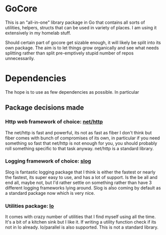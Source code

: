 # GoCore

This is an "all-in-one" library package in Go that contains all sorts of utilities, helpers, structs that can be used in variety of places. I am using it extensively in my homelab stuff.

Should certain part of gocore get sizable enough, it will likely be split into its own package. The aim is to let things grow organically and see what needs splitting rather than split pre-emptively stupid number of repos unnecessarily.

# Dependencies

The hope is to use as few dependencies as possible. In particular

## Package decisions made

### Http web framework of choice: [net/http](https://pkg.go.dev/net/http)

The net/http is fast and powerful, its not as fast as fiber I don't think but fiber comes with bunch of compromises of its own, in particular if you need something so fast that net/http is not enough for you, you should probably roll something specific to that task anyway. net/http is a standard library.

### Logging framework of choice: [slog](https://pkg.go.dev/log/slog)

Slog is fantastic logging package that I think is either the fastest or nearly the fastest, its super easy to use, and has a lot of support. Is the be all and end all, maybe not, but I'd rather settle on something rather than have 3 different logging frameworks lying around. Slog is also coming by default as a standard package now which is very nice.

### Utilities package: [lo](https://github.com/samber/lo)

It comes with crazy number of utilities that I find myself using all the time. It's a bit of a kitchen sink but I like it. If writing a utility function check if its not in lo already. lo/parallel is also supported. This is not a standard library.
